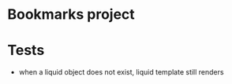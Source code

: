 # Bookmarks project

# Tests

* when a liquid object does not exist, liquid template still renders

